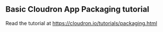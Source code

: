 ## Basic Cloudron App Packaging tutorial

Read the tutorial at https://cloudron.io/tutorials/packaging.html

